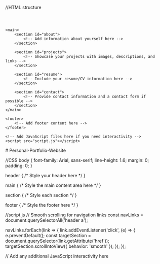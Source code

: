 //HTML structure

<!DOCTYPE html>
<html lang="en">
<head>
    <meta charset="UTF-8">
    <meta name="viewport" content="width=device-width, initial-scale=1.0">
    <title>Your Name - Portfolio</title>
    <link rel="stylesheet" href="styles.css">
    <!-- Add any additional meta tags, fonts, or external stylesheets here -->
</head>
<body>
    <header>
        <!-- Your name or logo and navigation menu go here -->
    </header>

    <main>
        <section id="about">
            <!-- Add information about yourself here -->
        </section>

        <section id="projects">
            <!-- Showcase your projects with images, descriptions, and links -->
        </section>

        <section id="resume">
            <!-- Include your resume/CV information here -->
        </section>

        <section id="contact">
            <!-- Provide contact information and a contact form if possible -->
        </section>
    </main>

    <footer>
        <!-- Add footer content here -->
    </footer>

    <!-- Add JavaScript files here if you need interactivity -->
    <script src="script.js"></script>
</body>
</html>
# Personal-Portfolio-Website


//CSS 
body {
    font-family: Arial, sans-serif;
    line-height: 1.6;
    margin: 0;
    padding: 0;
}

header {
    /* Style your header here */
}

main {
    /* Style the main content area here */
}

section {
    /* Style each section */
}

footer {
    /* Style the footer here */
}

//script.js
// Smooth scrolling for navigation links
const navLinks = document.querySelectorAll('header a');

navLinks.forEach(link => {
    link.addEventListener('click', (e) => {
        e.preventDefault();
        const targetSection = document.querySelector(link.getAttribute('href'));
        targetSection.scrollIntoView({ behavior: 'smooth' });
    });
});

// Add any additional JavaScript interactivity here


